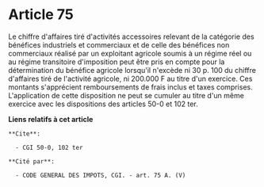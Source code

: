 # Article 75

Le chiffre d'affaires tiré d'activités accessoires relevant de la catégorie des bénéfices industriels et commerciaux et de
celle des bénéfices non commerciaux réalisé par un exploitant agricole soumis à un régime réel ou au régime transitoire
d'imposition peut être pris en compte pour la détermination du bénéfice agricole lorsqu'il n'excède ni 30 p. 100 du chiffre
d'affaires tiré de l'activité agricole, ni 200.000 F au titre d'un exercice. Ces montants s'apprécient remboursements de
frais inclus et taxes comprises. L'application de cette disposition ne peut se cumuler au titre d'un même exercice avec les
dispositions des articles 50-0 et 102 ter.

**Liens relatifs à cet article**

	**Cite**:

	  - CGI 50-0, 102 ter

	**Cité par**:

	  - CODE GENERAL DES IMPOTS, CGI. - art. 75 A. (V)
